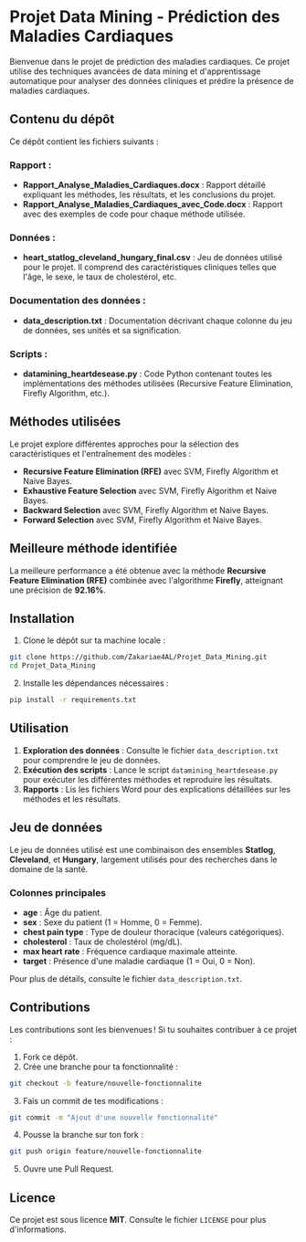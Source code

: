 # Projet Data Mining - Prédiction des Maladies Cardiaques

Bienvenue dans le projet de prédiction des maladies cardiaques. Ce projet utilise des techniques avancées de data mining et d'apprentissage automatique pour analyser des données cliniques et prédire la présence de maladies cardiaques.

## Contenu du dépôt

Ce dépôt contient les fichiers suivants :

### Rapport :
- **Rapport_Analyse_Maladies_Cardiaques.docx** : Rapport détaillé expliquant les méthodes, les résultats, et les conclusions du projet.
- **Rapport_Analyse_Maladies_Cardiaques_avec_Code.docx** : Rapport avec des exemples de code pour chaque méthode utilisée.

### Données :
- **heart_statlog_cleveland_hungary_final.csv** : Jeu de données utilisé pour le projet. Il comprend des caractéristiques cliniques telles que l'âge, le sexe, le taux de cholestérol, etc.

### Documentation des données :
- **data_description.txt** : Documentation décrivant chaque colonne du jeu de données, ses unités et sa signification.

### Scripts :
- **datamining_heartdesease.py** : Code Python contenant toutes les implémentations des méthodes utilisées (Recursive Feature Elimination, Firefly Algorithm, etc.).

## Méthodes utilisées

Le projet explore différentes approches pour la sélection des caractéristiques et l'entraînement des modèles :

- **Recursive Feature Elimination (RFE)** avec SVM, Firefly Algorithm et Naive Bayes.
- **Exhaustive Feature Selection** avec SVM, Firefly Algorithm et Naive Bayes.
- **Backward Selection** avec SVM, Firefly Algorithm et Naive Bayes.
- **Forward Selection** avec SVM, Firefly Algorithm et Naive Bayes.

## Meilleure méthode identifiée

La meilleure performance a été obtenue avec la méthode **Recursive Feature Elimination (RFE)** combinée avec l'algorithme **Firefly**, atteignant une précision de **92.16%**.

## Installation

1. Clone le dépôt sur ta machine locale :

```bash
git clone https://github.com/Zakariae4AL/Projet_Data_Mining.git
cd Projet_Data_Mining
```

2. Installe les dépendances nécessaires :

```bash
pip install -r requirements.txt
```

## Utilisation

1. **Exploration des données** : Consulte le fichier `data_description.txt` pour comprendre le jeu de données.
2. **Exécution des scripts** : Lance le script `datamining_heartdesease.py` pour exécuter les différentes méthodes et reproduire les résultats.
3. **Rapports** : Lis les fichiers Word pour des explications détaillées sur les méthodes et les résultats.

## Jeu de données

Le jeu de données utilisé est une combinaison des ensembles **Statlog**, **Cleveland**, et **Hungary**, largement utilisés pour des recherches dans le domaine de la santé.

### Colonnes principales

- **age** : Âge du patient.
- **sex** : Sexe du patient (1 = Homme, 0 = Femme).
- **chest pain type** : Type de douleur thoracique (valeurs catégoriques).
- **cholesterol** : Taux de cholestérol (mg/dL).
- **max heart rate** : Fréquence cardiaque maximale atteinte.
- **target** : Présence d'une maladie cardiaque (1 = Oui, 0 = Non).

Pour plus de détails, consulte le fichier `data_description.txt`.

## Contributions

Les contributions sont les bienvenues ! Si tu souhaites contribuer à ce projet :

1. Fork ce dépôt.
2. Crée une branche pour ta fonctionnalité :

```bash
git checkout -b feature/nouvelle-fonctionnalite
```

3. Fais un commit de tes modifications :

```bash
git commit -m "Ajout d'une nouvelle fonctionnalité"
```

4. Pousse la branche sur ton fork :

```bash
git push origin feature/nouvelle-fonctionnalite
```

5. Ouvre une Pull Request.

## Licence

Ce projet est sous licence **MIT**. Consulte le fichier `LICENSE` pour plus d'informations.
